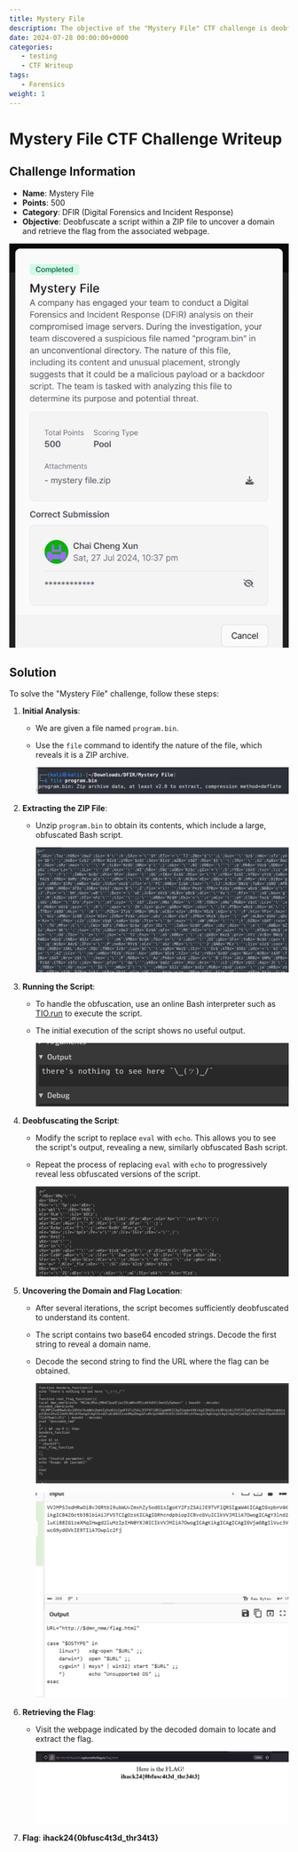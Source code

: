 ```yaml
---
title: Mystery File
description: The objective of the "Mystery File" CTF challenge is deobfuscate a script within a ZIP file to uncover a domain and retrieve the flag from the associated webpage.
date: 2024-07-28 00:00:00+0000
categories:
   - testing
   - CTF Writeup
tags:
   - Forensics
weight: 1     
---
```

# Mystery File CTF Challenge Writeup

## Challenge Information
- **Name**: Mystery File
- **Points**: 500
- **Category**: DFIR (Digital Forensics and Incident Response)
- **Objective**: Deobfuscate a script within a ZIP file to uncover a domain and retrieve the flag from the associated webpage.

![Challenge](challenge.png)

## Solution
To solve the "Mystery File" challenge, follow these steps:

1. **Initial Analysis**:
   - We are given a file named `program.bin`.
   - Use the `file` command to identify the nature of the file, which reveals it is a ZIP archive.


      ![Zip File](<found zip file.png>)

2. **Extracting the ZIP File**:
   - Unzip `program.bin` to obtain its contents, which include a large, obfuscated Bash script.


      ![Obfuscated](<obfsucataed 1.png>)

3. **Running the Script**:
   - To handle the obfuscation, use an online Bash interpreter such as [TIO.run](https://tio.run/#bash) to execute the script.
   - The initial execution of the script shows no useful output.


      ![Nothing to see](<nothing to see here.png>)

4. **Deobfuscating the Script**:
   - Modify the script to replace `eval` with `echo`. This allows you to see the script's output, revealing a new, similarly obfuscated Bash script.
   - Repeat the process of replacing `eval` with `echo` to progressively reveal less obfuscated versions of the script.


      ![Less Obfuscated](<less obfuscated.png>)

5. **Uncovering the Domain and Flag Location**:
   - After several iterations, the script becomes sufficiently deobfuscated to understand its content.
   - The script contains two base64 encoded strings. Decode the first string to reveal a domain name.
   - Decode the second string to find the URL where the flag can be obtained.


      ![Beef](beef.png)


      ![Link](<flag link.png>)

6. **Retrieving the Flag**:
   - Visit the webpage indicated by the decoded domain to locate and extract the flag.


      ![Flag](flag.png)

7. **Flag**: **ihack24{0bfusc4t3d_thr34t3}**